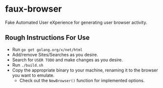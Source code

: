 # faux-browser
Fake Automated User eXperience for generating user browser activity.

## Rough Instructions For Use
- Run `go get golang.org/x/net/html`
- Add/remove Sites/Searches as you desire.
- Search for `USER TODO` and make changes as you desire.
- Run `./build.sh`
- Copy the appropriate binary to your machine, renaming it to the browser you want to emulate.
  - Check out the `NewBrowser()` function for implemented options.
